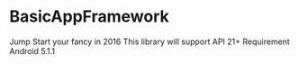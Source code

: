 # BasicAppFramework
Jump Start your fancy in 2016
This library will support API 21+
Requirement Android 5.1.1
